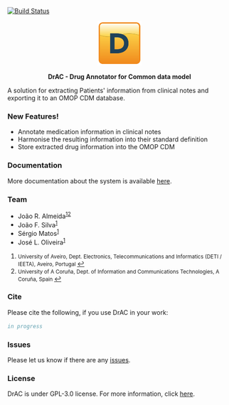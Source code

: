 [![Build Status](https://travis-ci.org/joemccann/dillinger.svg?branch=master)](https://github.com/bioinformatics-ua/DrAC/tree/master)

<p align="center"><img src="images/logo.png" alt="cn-to-cdm" height="100" border="0" /></p>

<p align="center"><b>DrAC - Drug Annotator for Common data model</b></p>

A solution for extracting Patients' information from clinical notes and exporting it to an OMOP CDM database.

### New Features!

  - Annotate medication information in clinical notes
  - Harmonise the resulting information into their standard definition
  - Store extracted drug information into the OMOP CDM

### Documentation

More documentation about the system is available [here](https://github.com/bioinformatics-ua/DrAC/wiki).

### Team
  * João R. Almeida<sup id="a1">[1](#f1)</sup><sup id="a2">[2](#f2)</sup>
  * João F. Silva<sup id="a1">[1](#f1)</sup>
  * Sérgio Matos<sup id="a1">[1](#f1)</sup>
  * José L. Oliveira<sup id="a1">[1](#f1)</sup>

1. <small id="f1"> University of Aveiro, Dept. Electronics, Telecommunications and Informatics (DETI / IEETA), Aveiro, Portugal </small> [↩](#a1)
2. <small id="f4"> University of A Coruña, Dept. of Information and Communications Technologies, A Coruña, Spain </small> [↩](#a4)

### Cite

Please cite the following, if you use DrAC in your work:

```bib
in progress
```

### Issues
Please let us know if there are any
[issues](https://github.com/bioinformatics-ua/DrAC/issues).

### License
DrAC is under GPL-3.0 license. For more information, click
[here](https://github.com/bioinformatics-ua/DrAC/blob/master/LICENSE).
